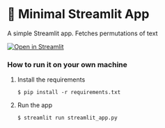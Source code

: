 # 🎈 Minimal Streamlit App

A simple Streamlit app. Fetches permutations of text

[![Open in Streamlit](https://static.streamlit.io/badges/streamlit_badge_black_white.svg)](https://eldrow.streamlit.app/)

### How to run it on your own machine

1. Install the requirements

   ```
   $ pip install -r requirements.txt
   ```

2. Run the app

   ```
   $ streamlit run streamlit_app.py
   ```
